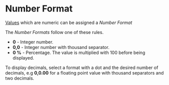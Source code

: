 # Number Format

[Values](../concepts/value.md) which are numeric can be assigned a *Number Format*

The *Number Formats* follow one of these rules.

* **0** - Integer number.
* **0,0** - Integer number with thousand separator.
* **0 %** - Percentage. The value is multiplied with 100 before being displayed.

To display decimals, select a format with a dot and the desired number of decimals, e.g **0,0.00** for a floating point value with thousand separators and two decimals.

